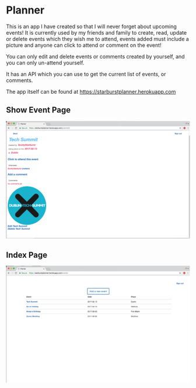 # Planner

This is an app I have created so that I will never forget about upcoming events!
It is currently used by my friends and family to create, read, update or delete
events which they wish me to attend, events added must include a picture and
anyone can click to attend or comment on the event!

You can only edit and delete events or comments created by yourself, and you can only
un-attend yourself.

It has an API which you can use to get the current list of events, or comments.

The app itself can be found at https://starburstplanner.herokuapp.com

## Show Event Page

![Event](https://github.com/ScottGledhill/personal_planner/blob/master/app/assets/images/event.png)

## Index Page

![landing](https://github.com/ScottGledhill/personal_planner/blob/master/app/assets/images/landing_page.png)
